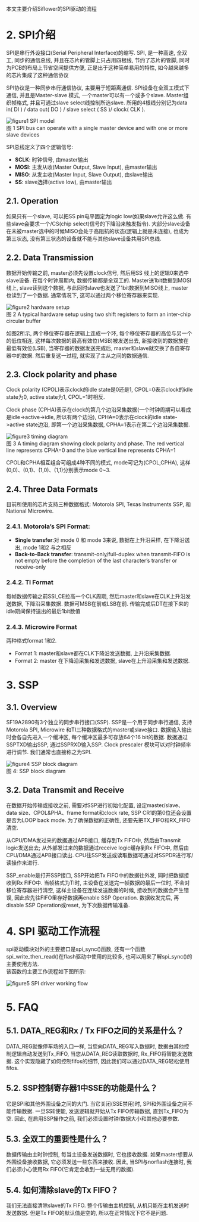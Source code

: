 
本文主要介绍Siflower的SPI驱动的流程

# 2. SPI介绍
SPI是串行外设接口(Serial Peripheral Interface)的缩写. SPI, 是一种高速, 全双工, 同步的通信总线, 并且在芯片的管脚上只占用四根线, 节约了芯片的管脚, 同时为PCB的布局上节省空间提供方便, 正是出于这种简单易用的特性, 如今越来越多的芯片集成了这种通信协议

SPI协议是一种同步串行通信协议, 主要用于短距离通信. SPI设备在全双工模式下通信, 并且是Master-slave 模式, 一个master可以有一个或多个slave. Master组织帧格式, 并且可通过slave select线控制所选slave. 所用的4根线分别记为data in( DI ) / data out( DO ) / slave select ( SS )/ clock( CLK ). 

![figure1 SPI model](./images/spi_1.png)  
图 1 SPI bus can operate with a single master device and with one or more slave devices


SPI总线定义了四个逻辑信号: 
- **SCLK**: 时钟信号, 由master输出
- **MOSI**: 主发从收(Master Output, Slave Input), 由master输出
- **MISO**: 从发主收(Master Input, Slave Output), 由slave输出
- **SS**: slave选择(active low), 由master输出


## 2.1. Operation

如果只有一个slave, 可以把SS pin电平固定为logic low(如果slave允许这么做. 有些slave会要求一个/CS(chip select)信号的下降沿来触发指令). 大部分slave设备在未被master选中的时候MISO会处于高阻抗的状态(逻辑上就是未连接), 也成为第三状态, 没有第三状态的设备就不能与其他slave设备共用SPI总线. 

## 2.2. Data Transmission

数据开始传输之前, master必须先设置clock信号, 然后用SS 线上的逻辑0来选中slave设备. 在每个时钟周期内, 数据传输都是全双工的. Master送1bit数据到MOSI线上, slave读到这个数据, 与此同时slave也发送了1bit数据到MISO线上, master也读到了一个数据. 通常情况下, 这可以通过两个移位寄存器来实现. 

![figure2 hardware setup](./images/spi_2.png)  
图 2 A typical hardware setup using two shift registers to form an inter-chip circular buffer

如图2所示, 两个移位寄存器在逻辑上连成一个环, 每个移位寄存器的高位与另一个的低位相连, 这样每次数据的最高有效位(MSB)被发送出去, 新接收到的数据放在最低有效位(LSB), 当寄存器的数据发送完成后, master和slave就交换了各自寄存器中的数据. 然后重复这一过程, 就实现了主从之间的数据通信. 

## 2.3. Clock polarity and phase
Clock polarity (CPOL)表示clock的idle state是0还是1, CPOL=0表示clock的idle state为0, active state为1, CPOL=1时相反. 

Clock phase (CPHA)表示在clock的第几个边沿采集数据(一个时钟周期可以看成是idle->active->idle, 所以有两个边沿), CPHA=0表示在clock的idle state->active state边沿, 即第一个边沿采集数据, CPHA=1表示在第二个边沿采集数据. 

![figure3 timing diagram](./images/spi_3.png)  
图 3 A timing diagram showing clock polarity and phase.  The red vertical line 
represents CPHA=0 and the blue vertical line represents CPHA=1

CPOL和CPHA相互组合可组成4种不同的模式, mode可记为(CPOL,CPHA), 这样(0,0)、(0,1)、(1,0)、(1,1)分别表示mode 0~3. 

## 2.4. Three Data Formats
目前所使用的芯片支持三种数据格式: Motorola SPI, Texas Instruments SSP, 和 National Microwire. 
### 2.4.1. Motorola’s SPI Format: 
- **Single transfer**:对 mode 0 和 mode 3来说, 数据在上升沿采样, 在下降沿送出, mode 1和2 与之相反
- **Back-to-Back transfer**: transmit-only/full-duplex when transmit-FIFO is not empty before the completion of the last character’s transfer or receive-only

### 2.4.2. TI Format
每帧数据传输之前SSI_CE拉高一个CLK周期, 然后master和slave在CLK上升沿发送数据, 下降沿采集数据. 数据可MSB在前或LSB在前. 传输完成后DT在接下来的idle期间保持送出的最后1bit数值

### 2.4.3. Microwire Format
 两种格式format 1和2.   
 - Format 1:  master和slave都在CLK下降沿发送数据, 上升沿采集数据. 
 - Format 2:  master 在下降沿采集和发送数据, slave在上升沿采集和发送数据. 

# 3. SSP
## 3.1. Overview
SF19A2890有3个独立的同步串行接口(SSP). SSP是一个用于同步串行通信, 支持Motorola SPI, Microwire 和TI三种数据格式的master或slave接口. 数据输入输出时会各自先进入一个缓冲区, 每个缓冲区最多可存放64个16 bit的数据. 数据通过SSPTXD输出SSP, 通过SSPRXD输入SSP. Clock prescaler 模块可以对时钟频率进行调节. 我们通常也直接称之为SPI. 

![figure4 SSP block diagram](./images/spi_4.png)  
图 4: SSP block diagram

## 3.2. Data Transmit and Receive
在数据开始传输或接收之前, 需要对SSP进行初始化配置, 设定master/slave、data size、CPOL&PHA、frame format和clock rate, SSP CR1的第0位还会设置是否为LOOP back mode. 为了确保数据的正确性, 还要先把TX_FIFO和RX_FIFO清空.  

从CPU/DMA发过来的数据通过APB接口, 缓存到Tx FIFO中, 然后由Transmit logic发送出去; 从外部发过来的数据通过receive logic缓存到Rx FIFO中, 然后由CPU/DMA通过APB接口读出. CPU往SSP发送或读取数据可通过对SSPDR进行写/读操作来进行. 

SSP_enable是打开SSP接口, SSP开始把Tx FIFO中的数据往外发, 同时把数据接收到Rx FIFO中. 当帧格式为TI时, 主设备在发送完一帧数据的最后一位时, 不会对移位寄存器进行清空, 这样主设备在连续发送数据的时候, 接收到的数据会产生错误, 因此应先往FIFO里存好数据再enable SSP Operation. 数据收发完后, 再disable SSP Operation或reset, 为下次数据传输准备. 

# 4. SPI 驱动工作流程

spi驱动模块对外的主要接口是spi_sync()函数, 还有一个函数spi_write_then_read()在flash驱动中使用的比较多, 也可以用来了解spi_sync()的主要使用方法.   
该函数的主要工作流程如下图所示: 

![figure5 SPI driver working flow](./images/spi_5.png)

# 5. FAQ
## 5.1. DATA_REG和Rx / Tx FIFO之间的关系是什么？

  DATA_REG就像停车场的入口一样, 当您向DATA_REG写入数据时, 数据由其他控制逻辑自动发送到Tx_FIFO, 当您从DATA_REG读取数据时, Rx_FIFO将智能发送数据.  这个实现隐藏了如何控制fifos的细节, 因此我们可以通过DATA_REG轻松使用fifos. 

## 5.2. SSP控制寄存器1中SSE的功能是什么？

它是SPI和其他外围设备之间的大门.  当它关闭(SSE禁用)时, SPI和外围设备之间不能传输数据.  一旦SSE使能, 发送逻辑就开始从Tx FIFO传输数据, 直到Tx_FIFO为空.  因此, 在启用SSP操作之前, 我们必须设置时钟/数据大小和其他必要参数. 

## 5.3. 全双工的重要性是什么？

数据传输由主时钟控制, 每当主设备发送数据时, 它也接收数据.  如果master想要从外围设备接收数据, 它必须发送一些东西来接收.  因此, 当SPI与norflash连接时, 我们必须小心使用Rx FIFO(它肯定会收到一些无用的数据). 

## 5.4. 如何清除slave的Tx FIFO？

我们无法直接清除slave的Tx FIFO.  整个传输由主机控制, 从机只能在主机发送时发送数据.  但是Tx FIFO的默认值是空的, 所以在正常情况下它不是问题. 
